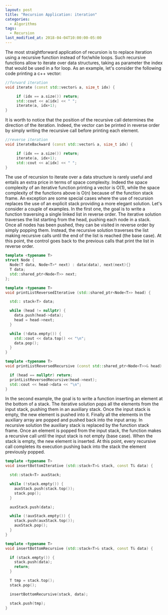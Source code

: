```yaml
---
layout: post
title: "Recursion Application: iteration"
categories:
  - Algorithms
tags:
  - Recursion
last_modified_at: 2018-04-04T10:00:00-05:00
---
```


The most straightforward application of recursion is to replace iteration using a recursive function instead of for/while loops. Such recursive functions allow to iterate over data structures, taking as parameter the index that would be used in a for loop. As an example, let's consider the following code printing a c++ vector:

```cpp
//forward iteration
void iterate (const std::vector& a, size_t idx) {

     if (idx == a.size()) return;
     std::cout << a[idx] << " ";
     iterate(a, idx+1);
}
```

It is worth to notice that the position of the recursive call determines the direction of the iteration. Indeed, the vector can be printed in reverse order by simply writing the recursive call before printing each element.

```cpp
//reverse iteration
void iterateBackward (const std::vector& a, size_t idx) {

     if (idx == a.size()) return;
     iterate(a, idx+1);
     std::cout << a[idx] << " ";
}
```

The use of recursion to iterate over a data structure is rarely useful and entails an extra price in terms of space complexity. Indeed the space complexity of an iterative function printing a vector is O(1), while the space complexity of the functions above is O(n) because of the function stack frame. An exception are some special cases where the use of recursion replaces the use of an explicit stack providing a more elegant solution. Let's consider a couple of examples. In the first one, the goal is to write a function traversing a single linked list in reverse order. The iterative solution traverses the list starting from the head, pushing each node in a stack. Once all nodes has been pushed, they can be visited in reverse order by simply popping them. Instead, the recursive solution traverses the list making recursive calls until the end of the list is reached (the base case). At this point, the control goes back to the previous calls that print the list in reverse order.

```cpp
template <typename T>
struct Node {
  Node(T data, Node<T>* next) : data(data), next(next){}
  T data;
  std::shared_ptr<Node<T>> next;
};

template <typename T>
void printListReversedIterative (std::shared_ptr<Node<T>> head) {

  std:: stack<T> data;

  while (head != nullptr) {
    data.push(head->data);
    head = head->next;
  }

  while (!data.empty()) {
    std::cout << data.top() << "\n";
    data.pop();
  }
}

template <typename T>
void printListReversedRecursive (const std::shared_ptr<Node<T>>& head) {

  if (head == nullptr) return;
  printListReversedRecursive(head->next);
  std::cout << head->data << "\n";
}
```

In the second example, the goal is to write a function inserting an element at the bottom of a stack. The iterative solution pops all the elements from the input stack, pushing them in an auxiliary stack. Once the input stack is empty, the new element is pushed into it. Finally all the elements in the auxiliary array are popped and pushed back into the input array. In recursive solution the auxiliary stack is replaced by the function stack frame. Once an element is popped from the input stack, the function makes a recursive call until the input stack is not empty (base case). When the stack is empty, the new element is inserted. At this point, every recursive call completes its execution pushing back into the stack the element previously popped.

```cpp
template <typename T>
void insertBottomIterative (std::stack<T>& stack, const T& data) {

  std::stack<T> auxStack;

  while (!stack.empty()) {
    auxStack.push(stack.top());
    stack.pop();
  }

  auxStack.push(data);

  while (!auxStack.empty()) {
    stack.push(auxStack.top());
    auxStack.pop();
  }
}

template <typename T>
void insertBottomRecursive (std::stack<T>& stack, const T& data) {

  if (stack.empty()) {
    stack.push(data);
    return;
  }

  T tmp = stack.top();
  stack.pop();

  insertBottomRecursive(stack, data);

  stack.push(tmp);
}
```
